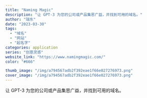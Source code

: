 ```yaml
---
title: "Naming Magic"
description: "让 GPT-3 为您的公司或产品集思广益，并找到可用的域名。"
author: "瑞东"
date: "2023-03-30"
tags:
  - "域名"
  - "网站"
  - "起名字"
categories: application
series: "创意灵感"
website_link: "https://www.namingmagic.com/"
color: "#666"

thumb_image: "/img/a794567adb2f392eae1f66e027276973.png"
cover_image: "/img/a794567adb2f392eae1f66e027276973.png"
---
```


让 GPT-3 为您的公司或产品集思广益，并找到可用的域名。